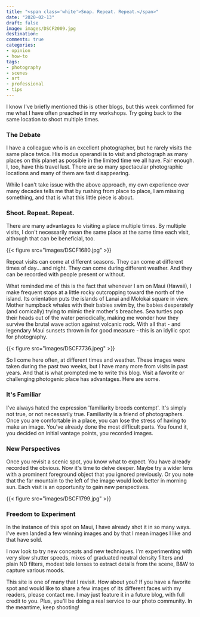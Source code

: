 ```yaml
---
title: "<span class='white'>Snap. Repeat. Repeat.</span>"
date: "2020-02-13"
draft: false
image: images/DSCF2009.jpg
destination:
comments: true
categories: 
- opinion
- how-to
tags:
- photography
- scenes
- art
- professional
- tips
---
```


I know I've briefly mentioned this is other blogs, but this week confirmed for me what I have often preached in my workshops. Try going back to the same location to shoot multiple times. 

### The Debate

I have a colleague who is an excellent photographer, but he rarely visits the same place twice. His modus operandi is to visit and photograph as many places on this planet as possible in the limited time we all have. Fair enough. I, too, have this travel lust. There are so many spectacular photographic locations and many of them are fast disappearing. 

While I can't take issue with the above approach, my own experience over many decades tells me that by rushing from place to place, I am missing something, and that is what this little piece is about.

### Shoot. Repeat. Repeat. 

There are many advantages to visiting a place multiple times. By multiple visits, I don't necessarily mean the same place at the same time each visit, although that can be beneficial, too. 

{{< figure src="images/DSCF1680.jpg" >}}

Repeat visits can come at different seasons. They can come at different times of day... and night. They can come during different weather. And they can be recorded with people present or without. 

What reminded me of this is the fact that whenever I am on Maui (Hawaii), I make frequent stops at a little rocky outcropping toward the north of the island. Its orientation puts the islands of Lanai and Molokai square in view. Mother humpback whales with their babies swim by, the babies desperately (and comically) trying to mimic their mother's breaches. Sea turtles pop their heads out of the water periodically, making me wonder how they survive the brutal wave action against volcanic rock. With all that - and legendary Maui sunsets thrown in for good measure - this is an idyllic spot for photography. 

{{< figure src="images/DSCF7736.jpeg" >}}

So I come here often, at different times and weather. These images were taken during the past two weeks, but I have many more from visits in past years. And that is what prompted me to write this blog. Visit a favorite or challenging photogenic place has advantages. Here are some.

### It's Familiar
I've always hated the expression 'familiarity breeds contempt'. It's simply not true, or not necessarily true. Familiarity is a friend of photographers. Once you are comfortable in a place, you can lose the stress of having to make an image. You've already done the most difficult parts. You found it, you decided on initial vantage points, you recorded images.

### New Perspectives
Once you revisit a scenic spot, you know what to expect. You have already recorded the obvious. Now it's time to delve deeper. Maybe try a wider lens with a prominent foreground object that you ignored previously. Or you note that the far mountain to the left of the image would look better in morning sun. Each visit is an opportunity to gain new perspectives. 

{{< figure src="images/DSCF1799.jpg" >}}

### Freedom to Experiment
In the instance of this spot on Maui, I have already shot it in so many ways. I've even landed a few winning images and by that I mean images I like and that have sold. 

I now look to try new concepts and new techniques. I'm experimenting with very slow shutter speeds, mixes of graduated neutral density filters and plain ND filters, modest tele lenses to extract details from the scene, B&W to capture various moods. 

This site is one of many that I revisit. How about you? If you have a favorite spot and would like to share a few images of its different faces with my readers, please contact me. I may just  feature it in a future blog, with full credit to you. Plus, you'll be doing a real service to our photo community. In the meantime, keep shooting!


